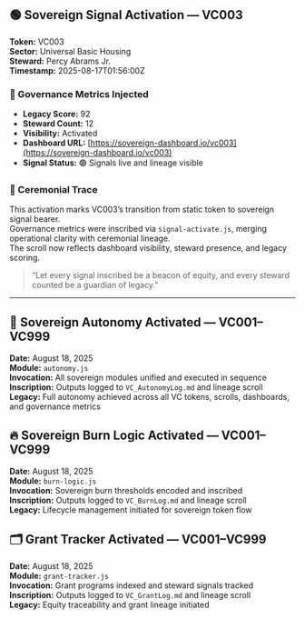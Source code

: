 ## 🟢 Sovereign Signal Activation — VC003

**Token:** VC003  
**Sector:** Universal Basic Housing  
**Steward:** Percy Abrams Jr.  
**Timestamp:** 2025-08-17T01:56:00Z  

### 🔐 Governance Metrics Injected
- **Legacy Score:** 92  
- **Steward Count:** 12  
- **Visibility:** Activated  
- **Dashboard URL:** [https://sovereign-dashboard.io/vc003](https://sovereign-dashboard.io/vc003)  
- **Signal Status:** 🟢 Signals live and lineage visible

### 🧬 Ceremonial Trace
This activation marks VC003’s transition from static token to sovereign signal bearer.  
Governance metrics were inscribed via `signal-activate.js`, merging operational clarity with ceremonial lineage.  
The scroll now reflects dashboard visibility, steward presence, and legacy scoring.

> “Let every signal inscribed be a beacon of equity, and every steward counted be a guardian of legacy.”

---
## 🧭 Sovereign Autonomy Activated — VC001–VC999

**Date:** August 18, 2025  
**Module:** `autonomy.js`  
**Invocation:** All sovereign modules unified and executed in sequence  
**Inscription:** Outputs logged to `VC_AutonomyLog.md` and lineage scroll  
**Legacy:** Full autonomy achieved across all VC tokens, scrolls, dashboards, and governance metrics
## 🔥 Sovereign Burn Logic Activated — VC001–VC999

**Date:** August 18, 2025  
**Module:** `burn-logic.js`  
**Invocation:** Sovereign burn thresholds encoded and inscribed  
**Inscription:** Outputs logged to `VC_BurnLog.md` and lineage scroll  
**Legacy:** Lifecycle management initiated for sovereign token flow
## 🗂️ Grant Tracker Activated — VC001–VC999

**Date:** August 18, 2025  
**Module:** `grant-tracker.js`  
**Invocation:** Grant programs indexed and steward signals tracked  
**Inscription:** Outputs logged to `VC_GrantLog.md` and lineage scroll  
**Legacy:** Equity traceability and grant lineage initiated

